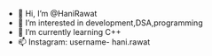 - 👋 Hi, I’m @HaniRawat
- 👀 I’m interested in development,DSA,programming
- 🌱 I’m currently learning C++
- 📫 Instagram: username- hani.rawat

<!---
HaniRawat/HaniRawat is a ✨ special ✨ repository because its `README.md` (this file) appears on your GitHub profile.
You can click the Preview link to take a look at your changes.
--->
